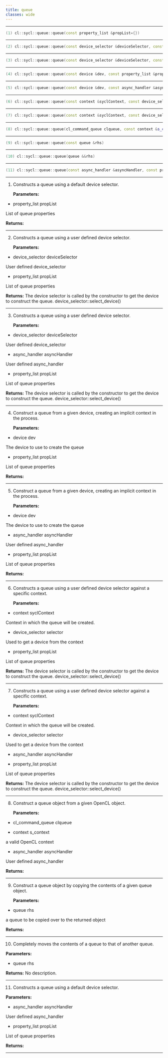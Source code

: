 ```yaml
---
title: queue
classes: wide
---
```



---

```cpp
(1) cl::sycl::queue::queue(const property_list &propList={})
```

---

```cpp
(2) cl::sycl::queue::queue(const device_selector &deviceSelector, const property_list &propList={})
```

---

```cpp
(3) cl::sycl::queue::queue(const device_selector &deviceSelector, const async_handler &asyncHandler, const property_list &propList={})
```

---

```cpp
(4) cl::sycl::queue::queue(const device &dev, const property_list &propList={})
```

---

```cpp
(5) cl::sycl::queue::queue(const device &dev, const async_handler &asyncHandler, const property_list &propList={})
```

---

```cpp
(6) cl::sycl::queue::queue(const context &syclContext, const device_selector &selector, const property_list &propList={})
```

---

```cpp
(7) cl::sycl::queue::queue(const context &syclContext, const device_selector &selector, const async_handler &asyncHandler, const property_list &propList={})
```

---

```cpp
(8) cl::sycl::queue::queue(cl_command_queue clqueue, const context &s_context, const async_handler &asyncHandler={})
```

---

```cpp
(9) cl::sycl::queue::queue(const queue &rhs)
```

---

```cpp
(10) cl::sycl::queue::queue(queue &&rhs)
```

---

```cpp
(11) cl::sycl::queue::queue(const async_handler &asyncHandler, const property_list &propList={})
```

---

1. Constructs a queue using a default device selector. 

   **Parameters:**

  * property_list propList

   List of queue properties 

   **Returns:** 

---

2. Constructs a queue using a user defined device selector. 

   **Parameters:**

  * device_selector deviceSelector

   User defined device_selector

  * property_list propList

   List of queue properties 

   **Returns:** The device selector  is called by the constructor to get the device to construct the queue. device_selector::select_device()

---

3. Constructs a queue using a user defined device selector. 

   **Parameters:**

  * device_selector deviceSelector

   User defined device_selector

  * async_handler asyncHandler

   User defined async_handler

  * property_list propList

   List of queue properties 

   **Returns:** The device selector  is called by the constructor to get the device to construct the queue. device_selector::select_device()

---

4. Construct a queue from a given device, creating an implicit context in the process. 

   **Parameters:**

  * device dev

   The device to use to create the queue 

  * property_list propList

   List of queue properties 

   **Returns:** 

---

5. Construct a queue from a given device, creating an implicit context in the process. 

   **Parameters:**

  * device dev

   The device to use to create the queue 

  * async_handler asyncHandler

   User defined async_handler

  * property_list propList

   List of queue properties 

   **Returns:** 

---

6. Constructs a queue using a user defined device selector against a specific context. 

   **Parameters:**

  * context syclContext

   Context in which the queue will be created. 

  * device_selector selector

   Used to get a device from the context 

  * property_list propList

   List of queue properties 

   **Returns:** The device selector  is called by the constructor to get the device to construct the queue. device_selector::select_device()

---

7. Constructs a queue using a user defined device selector against a specific context. 

   **Parameters:**

  * context syclContext

   Context in which the queue will be created. 

  * device_selector selector

   Used to get a device from the context 

  * async_handler asyncHandler

   

  * property_list propList

   List of queue properties 

   **Returns:** The device selector  is called by the constructor to get the device to construct the queue. device_selector::select_device()

---

8. Construct a queue object from a given OpenCL object. 

   **Parameters:**

  * cl_command_queue clqueue

   

  * context s_context

   a valid OpenCL context 

  * async_handler asyncHandler

   User defined async_handler

   **Returns:** 

---

9. Construct a queue object by copying the contents of a given queue object. 

   **Parameters:**

  * queue rhs

   a queue to be copied over to the returned object 

   **Returns:** 

---

10. Completely moves the contents of a queue to that of another queue. 

   **Parameters:**

  * queue rhs

   

   **Returns:** No description.

---

11. Constructs a queue using a default device selector. 

   **Parameters:**

  * async_handler asyncHandler

   User defined async_handler

  * property_list propList

   List of queue properties 

   **Returns:** 

---


